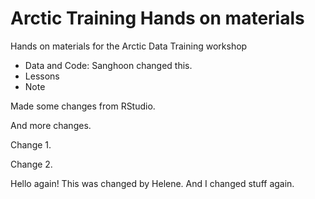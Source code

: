 # Arctic Training Hands on materials
Hands on materials for the Arctic Data Training workshop

* Data and Code: Sanghoon changed this.
* Lessons
* Note

Made some changes from RStudio.

And more changes.

Change 1.

Change 2.

Hello again! This was changed by Helene. And I changed stuff again.